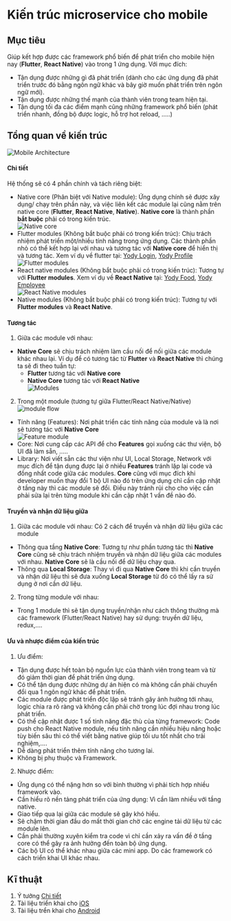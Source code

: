 # Kiến trúc microservice cho mobile

## Mục tiêu

Giúp kết hợp được các framework phổ biến để phát triển cho mobile hiện nay (**Flutter**, **React Native**) vào trong 1 ứng dụng. Với mục đích:
- Tận dụng được những gì đã phát triển (dành cho các ứng dụng đã phát triển trước đó bằng ngôn ngữ khác và bây giờ muốn phát triển trên ngôn ngữ mới).
- Tận dụng được những thế mạnh của thành viên trong team hiện tại.
- Tận dụng tối đa các điểm mạnh cũng những framework phổ biến (phát triển nhanh, đồng bộ được logic, hỗ trợ hot reload, .....)

## Tổng quan về kiến trúc 
![Mobile Architecture](https://github.com/SteveNguyenn/micro_mobile/blob/d7b47364035417b4aed696dd58050b2ecd0e22f8/images/mobile_architecture.png)  

#### Chi tiết
Hệ thống sẽ có 4 phần chính và tách riêng biệt:
- Native core (Phân biệt với Native module): Ứng dụng chính sẽ được xây dụng/ chạy trên phần này, và việc liên kết các module lại cũng nằm trên native core (**Flutter**, **React Native**, **Native**). **Native core** là thành phần **bắt buộc** phải có trong kiến trúc.</br>
![Native core](https://github.com/SteveNguyenn/micro_mobile/blob/main/images/native_core.png)
- Flutter modules (Không bắt buộc phải có trong kiến trúc): Chịu trách nhiệm phát triển một/nhiều tính năng trong ứng dụng. Các thành phần nhỏ có thể kết hợp lại với nhau và tương tác với **Native core** để hiển thị và tương tác. Xem ví dụ về flutter tại: [Yody Login](https://github.com/SteveNguyenn/micro_mobile/tree/main/yody_login), [Yody Profile](https://github.com/SteveNguyenn/micro_mobile/tree/main/yody_profile)</br>
![Flutter modules](https://github.com/SteveNguyenn/micro_mobile/blob/main/images/flutter_modules.png)</br>
- React native modules (Không bắt buộc phải có trong kiến trúc): Tương tự với **Flutter modules**. Xem ví dụ về **React Native** tại: [Yody Food](https://github.com/SteveNguyenn/micro_mobile/tree/main/yody_food), [Yody Employee](https://github.com/SteveNguyenn/micro_mobile/tree/main/yody_employee)</br>
![React Native modules](https://github.com/SteveNguyenn/micro_mobile/blob/main/images/rn_modules.png)</br>
- Native modules (Không bắt buộc phải có trong kiến trúc): Tương tự với **Flutter modules** và **React Native**.</br>
#### Tương tác
1. Giữa các module với nhau:
- **Native Core** sẽ chịu trách nhiệm làm cầu nối để nối giữa các module khác nhau lại. Ví dụ để có tương tác từ **Flutter** và **React Native** thì chúng ta sẽ đi theo tuần tự: 
  - **Flutter** tương tác với **Native core**
  - **Native Core** tương tác với **React Native**</br>
![Modules](https://github.com/SteveNguyenn/micro_mobile/blob/main/images/modules.png)
2. Trong một module (tương tự giữa Flutter/React Native/Native)</br>
![module flow](https://github.com/SteveNguyenn/micro_mobile/blob/main/images/feature_module.png)
- Tính năng (Features): Nơi phát triển các tính năng của module và là nơi sẽ tương tác với **Native Core** </br>
![Feature module](https://github.com/SteveNguyenn/micro_mobile/blob/main/images/feature_module.png)
- Core: Nơi cung cấp các API để cho **Features** gọi xuống các thư viện, bộ UI đã làm sẵn, .....
- Library: Nơi viết sẵn các thư viện như UI, Local Storage, Network với mục đích để tận dụng được lại ở nhiều **Features** tránh lặp lại code và đồng nhất code giữa các modules. **Core** cũng với mục đích khi developer muốn thay đổi 1 bộ UI nào đó trên ứng dụng chỉ cần cập nhật ở tầng này thì các module sẽ đổi. Điều này tránh rủi cho cho việc cần phải sửa lại trên từng module khi cần cập nhật 1 vấn đề nào đó.
#### Truyền và nhận dữ liệu giữa
1. Giữa các module với nhau: Có 2 cách để truyền và nhận dữ liệu giữa các module
- Thông qua tầng **Native Core**: Tương tự như phần tương tác thì **Native Core** cũng sẽ chịu trách nhiệm truyền và nhận dữ liệu giữa các modules với nhau. **Native Core** sẽ là cầu nối để dữ liệu chạy qua.
- Thông qua **Local Storage**: Thay vì đi qua **Native Core** thì khi cần truyền và nhận dữ liệu thì sẽ đưa xuống **Local Storage** từ đó có thể lấy ra sử dụng ở nơi cần dữ liệu.
2. Trong từng module với nhau: 
- Trong 1 module thì sẽ tận dụng truyền/nhận như cách thông thường mà các framework (Flutter/React Native) hay sử dụng: truyền dữ liệu, redux,....
#### Ưu và nhược điểm của kiến trúc
1. Ưu điểm:
- Tận dụng được hết toàn bộ nguồn lực của thành viên trong team và từ đó giảm thời gian để phát triển ứng dụng.
- Có thể tận dụng được những dự án hiện có mà không cần phải chuyển đổi qua 1 ngôn ngữ khác để phát triển.
- Các module được phát triển độc lập sẽ tránh gây ảnh hưởng tới nhau, logic chia ra rõ ràng và không cần phải chờ trong lúc đợi nhau trong lúc phát triển.
- Có thể cập nhật được 1 số tính năng đặc thù của từng framework: Code push cho React Native module, nếu tính năng cần nhiều hiệu năng hoặc tùy biến sâu thì có thể viết bằng native giúp tối ưu tốt nhất cho trải nghiệm,....
- Dễ dàng phát triển thêm tính năng cho tương lai.
- Không bị phụ thuộc và Framework.
2. Nhược điểm:
- Ứng dụng có thể nặng hơn so với bình thường vì phải tích hợp nhiều framework vào.
- Cần hiểu rõ nền tảng phát triển của ứng dụng: Vì cần làm nhiều với tầng native.
- Giao tiếp qua lại giữa các module sẽ gây khó hiểu.
- Sẽ chậm thời gian đầu do mất thời gian chờ các engine tải dữ liệu từ các module lên.
- Cần phải thường xuyên kiểm tra code vì chỉ cần xảy ra vấn đề ở tầng core có thể gây ra ảnh hưởng đến toàn bộ ứng dụng.
- Các bộ UI có thể khác nhau giữa các mini app. Do các framework có cách triển khai UI khác nhau.
## Kĩ thuật
1. Ý tưởng [Chi tiết](./content.md)
2. Tài liệu triển khai cho [iOS](./OS.md)
3. Tài liệu trển khai cho [Android](./Android.md)